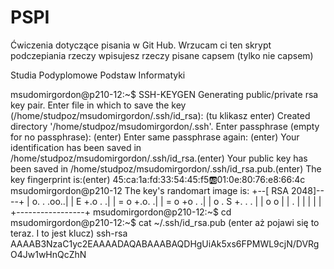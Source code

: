 # PSPI

Ćwiczenia dotyczące pisania w Git Hub.
Wrzucam ci ten skrypt podczepiania rzeczy 
wpisujesz rzeczy pisane capsem (tylko nie capsem) 

Studia Podyplomowe Podstaw Informatyki


msudomirgordon@p210-12:~$ SSH-KEYGEN
Generating public/private rsa key pair.
Enter file in which to save the key (/home/studpoz/msudomirgordon/.ssh/id_rsa): (tu klikasz enter)
Created directory '/home/studpoz/msudomirgordon/.ssh'.
Enter passphrase (empty for no passphrase): (enter)
Enter same passphrase again: (enter)
Your identification has been saved in /home/studpoz/msudomirgordon/.ssh/id_rsa.(enter)
Your public key has been saved in /home/studpoz/msudomirgordon/.ssh/id_rsa.pub.(enter)
The key fingerprint is:(enter)
45:ca:1a:fd:33:54:45:f5:ab:01:0e:80:76:e8:66:4c msudomirgordon@p210-12
The key's randomart image is:
+--[ RSA 2048]----+
|      o.  . .oo..|
|     E +.o .    .|
|    = o +.o.    .|
|     = o +o .   .|
|    o . S +. . . |
|           o  o  |
|             .   |
|                 |
|                 |
+-----------------+
msudomirgordon@p210-12:~$ cd
msudomirgordon@p210-12:~$ cat ~/.ssh/id_rsa.pub (enter aż pojawi się to teraz. I to jest klucz)
ssh-rsa AAAAB3NzaC1yc2EAAAADAQABAAABAQDHgUiAk5xs6FPMWL9cjN/DVRgO4Jw1wHnQcZhN
